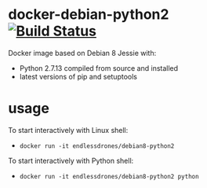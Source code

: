 # docker-debian-python2 [![Build Status](https://travis-ci.org/emkor/docker-debian8-python2.svg?branch=master)](https://travis-ci.org/emkor/docker-debian8-python2)
Docker image based on Debian 8 Jessie with:
 - Python 2.7.13 compiled from source and installed 
 - latest versions of pip and setuptools

# usage
To start interactively with Linux shell: 
- `docker run -it endlessdrones/debian8-python2`

To start interactively with Python shell:
- `docker run -it endlessdrones/debian8-python2 python`